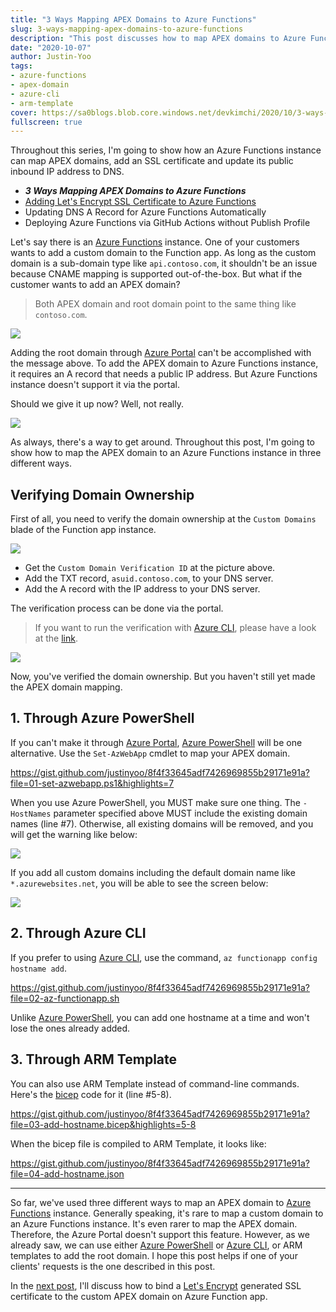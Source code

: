 ```yaml
---
title: "3 Ways Mapping APEX Domains to Azure Functions"
slug: 3-ways-mapping-apex-domains-to-azure-functions
description: "This post discusses how to map APEX domains to Azure Functions instance in three different ways."
date: "2020-10-07"
author: Justin-Yoo
tags:
- azure-functions
- apex-domain
- azure-cli
- arm-template
cover: https://sa0blogs.blob.core.windows.net/devkimchi/2020/10/3-ways-mapping-apex-domains-to-azure-functions-00.png
fullscreen: true
---
```


Throughout this series, I'm going to show how an Azure Functions instance can map APEX domains, add an SSL certificate and update its public inbound IP address to DNS.

* ***3 Ways Mapping APEX Domains to Azure Functions***
* [Adding Let's Encrypt SSL Certificate to Azure Functions][post 2]
* Updating DNS A Record for Azure Functions Automatically
* Deploying Azure Functions via GitHub Actions without Publish Profile

Let's say there is an [Azure Functions][az func] instance. One of your customers wants to add a custom domain to the Function app. As long as the custom domain is a sub-domain type like `api.contoso.com`, it shouldn't be an issue because CNAME mapping is supported out-of-the-box. But what if the customer wants to add an APEX domain?

> Both APEX domain and root domain point to the same thing like `contoso.com`.

![][image-01]

Adding the root domain through [Azure Portal][az portal] can't be accomplished with the message above. To add the APEX domain to Azure Functions instance, it requires an A record that needs a public IP address. But Azure Functions instance doesn't support it via the portal.

Should we give it up now? Well, not really.

![][image-02]

As always, there's a way to get around. Throughout this post, I'm going to show how to map the APEX domain to an Azure Functions instance in three different ways.


## Verifying Domain Ownership ##

First of all, you need to verify the domain ownership at the `Custom Domains` blade of the Function app instance.

![][image-03]

* Get the `Custom Domain Verification ID` at the picture above.
* Add the TXT record, `asuid.contoso.com`, to your DNS server.
* Add the A record with the IP address to your DNS server.

The verification process can be done via the portal.

> If you want to run the verification with [Azure CLI][az cli], please have a look at the [link][gh azcli].

![][image-04]

Now, you've verified the domain ownership. But you haven't still yet made the APEX domain mapping.


## 1. Through Azure PowerShell ##

If you can't make it through [Azure Portal][az portal], [Azure PowerShell][az pwsh] will be one alternative. Use the `Set-AzWebApp` cmdlet to map your APEX domain.

https://gist.github.com/justinyoo/8f4f33645adf7426969855b29171e91a?file=01-set-azwebapp.ps1&highlights=7

When you use Azure PowerShell, you MUST make sure one thing. The `-HostNames` parameter specified above MUST include the existing domain names (line #7). Otherwise, all existing domains will be removed, and you will get the warning like below:

![][image-05]

If you add all custom domains including the default domain name like `*.azurewebsites.net`, you will be able to see the screen below:

![][image-06]


## 2. Through Azure CLI ##

If you prefer to using [Azure CLI][az cli], use the command, `az functionapp config hostname add`.

https://gist.github.com/justinyoo/8f4f33645adf7426969855b29171e91a?file=02-az-functionapp.sh

Unlike [Azure PowerShell][az pwsh], you can add one hostname at a time and won't lose the ones already added.


## 3. Through ARM Template ##

You can also use ARM Template instead of command-line commands. Here's the [bicep][gh bicep] code for it (line #5-8).

https://gist.github.com/justinyoo/8f4f33645adf7426969855b29171e91a?file=03-add-hostname.bicep&highlights=5-8

When the bicep file is compiled to ARM Template, it looks like:

https://gist.github.com/justinyoo/8f4f33645adf7426969855b29171e91a?file=04-add-hostname.json

---

So far, we've used three different ways to map an APEX domain to [Azure Functions][az func] instance. Generally speaking, it's rare to map a custom domain to an Azure Functions instance. It's even rarer to map the APEX domain. Therefore, the Azure Portal doesn't support this feature. However, as we already saw, we can use either [Azure PowerShell][az pwsh] or [Azure CLI][az cli], or ARM templates to add the root domain. I hope this post helps if one of your clients' requests is the one described in this post.

In the [next post][post 2], I'll discuss how to bind a [Let's Encrypt][letsencrypt] generated SSL certificate to the custom APEX domain on Azure Function app.


[image-01]: https://sa0blogs.blob.core.windows.net/devkimchi/2020/10/3-ways-mapping-apex-domains-to-azure-functions-01-en.png
[image-02]: https://sa0blogs.blob.core.windows.net/devkimchi/2020/10/3-ways-mapping-apex-domains-to-azure-functions-02-en.jpg
[image-03]: https://sa0blogs.blob.core.windows.net/devkimchi/2020/10/3-ways-mapping-apex-domains-to-azure-functions-03-en.png
[image-04]: https://sa0blogs.blob.core.windows.net/devkimchi/2020/10/3-ways-mapping-apex-domains-to-azure-functions-04-en.png
[image-05]: https://sa0blogs.blob.core.windows.net/devkimchi/2020/10/3-ways-mapping-apex-domains-to-azure-functions-05-en.png
[image-06]: https://sa0blogs.blob.core.windows.net/devkimchi/2020/10/3-ways-mapping-apex-domains-to-azure-functions-06-en.png

[post 1]: /2020/10/07/3-ways-mapping-apex-domains-to-azure-functions/
[post 2]: /2020/10/14/lets-encrypt-ssl-certificate-on-azure-functions/
[post 3]: /2020/10/21/tbp/
[post 4]: /2020/10/28/tbp/

[az func]: https://docs.microsoft.com/azure/azure-functions/functions-overview?WT.mc_id=devkimchicom-blog-juyoo
[az portal]: https://azure.microsoft.com/features/azure-portal/?WT.mc_id=devkimchicom-blog-juyoo
[az cli]: https://docs.microsoft.com/cli/azure/what-is-azure-cli?WT.mc_id=devkimchicom-blog-juyoo
[az pwsh]: https://docs.microsoft.com/powershell/azure/new-azureps-module-az?WT.mc_id=devkimchicom-blog-juyoo

[gh azcli]: https://github.com/Azure/azure-cli/issues/14142#issuecomment-676539150
[gh bicep]: https://github.com/azure/bicep

[letsencrypt]: https://letsencrypt.org/
